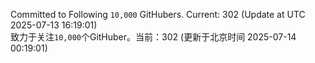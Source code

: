 Committed to Following `10,000` GitHubers. Current: <!-- FOLLOWING_COUNT -->302<!-- FOLLOWING_COUNT --> (Update at UTC <!-- LAST_UPDATED -->2025-07-13 16:19:01<!-- LAST_UPDATED -->)<br>
致力于关注`10,000`个GitHuber。当前：<!-- FOLLOWING_COUNT -->302<!-- FOLLOWING_COUNT --> (更新于北京时间 <!-- LAST_UPDATED_CST -->2025-07-14 00:19:01<!-- LAST_UPDATED_CST -->)
